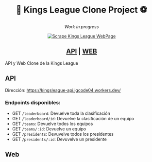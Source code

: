 <div align="center">    
<h1>👑 Kings League Clone Project ⚽️</h1>

*Work in progress*

[![Scrape Kings League WebPage](https://github.com/JoseGomez14/kings-league-project/actions/workflows/scraper-action.yml/badge.svg)](https://github.com/JoseGomez14/kings-league-project/actions/workflows/scraper-action.yml)

<h2><a href='https://kingsleague-api.jgcode04.workers.dev/'>API</a> | <a href=''>WEB</a></h2>
</div>

API y Web Clone de la Kings League

## API
Dirección: https://kingsleague-api.jgcode04.workers.dev/

### Endpoints disponibles:

- GET `/leaderboard`: Devuelve toda la clasificación
- GET `/leaderboard/id`: Devuelve la clasificación de un equipo
- GET `/teams`: Devuelve todos los equipos
- GET `/teams/:id`: Devuelve un equipo
- GET `/presidents`: Devuvelve todos los presidentes
- GET `/presidents/:id`: Devuvelve un presidente

## Web